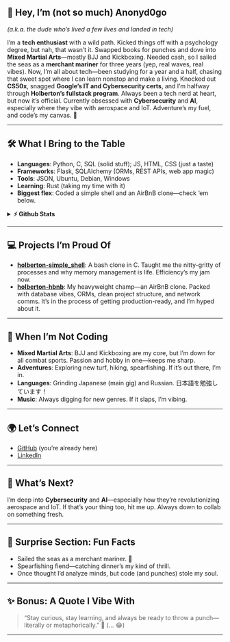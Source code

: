 ## 🎉 **Hey, I’m (not so much) Anonyd0go**  
*(a.k.a. the dude who’s lived a few lives and landed in tech)*  

I’m a **tech enthusiast** with a wild path. Kicked things off with a psychology degree, but nah, that wasn’t it. Swapped books for punches and dove into **Mixed Martial Arts**—mostly BJJ and Kickboxing. Needed cash, so I sailed the seas as a **merchant mariner** for three years (yep, real waves, real vibes). Now, I’m all about tech—been studying for a year and a half, chasing that sweet spot where I can learn nonstop and make a living. Knocked out **CS50x**, snagged **Google’s IT and Cybersecurity certs**, and I’m halfway through **Holberton’s fullstack program**. Always been a tech nerd at heart, but now it’s official. Currently obsessed with **Cybersecurity** and **AI**, especially where they vibe with aerospace and IoT. Adventure’s my fuel, and code’s my canvas. 🚀

---

## 🛠 **What I Bring to the Table**  
- **Languages**: Python, C, SQL (solid stuff); JS, HTML, CSS (just a taste)  
- **Frameworks**: Flask, SQLAlchemy (ORMs, REST APIs, web app magic)  
- **Tools**: JSON, Ubuntu, Debian, Windows  
- **Learning**: Rust (taking my time with it)
- **Biggest flex**: Coded a simple shell and an AirBnB clone—check ‘em below.
<details>
  <summary><b>⚡ Github Stats</b></summary>
    <br />
    <img height="180em" src="https://github-readme-stats.vercel.app/api?username=anonyd0go&show_icons=true&theme=radical&hide_border=true&count_private=true&include_all_commits=true"/>
    <img height="180em" src="https://github-readme-stats.vercel.app/api/top-langs/?username=anonyd0go&show_icons=true&theme=radical&hide_border=true&layout=compact"/>
</details>

---

## 💻 **Projects I’m Proud Of**  
- **[holberton-simple_shell](https://github.com/anonyd0go/holberton-simple_shell)**: A bash clone in C. Taught me the nitty-gritty of processes and why memory management is life. Efficiency’s my jam now.  
- **[holberton-hbnb](https://github.com/anonyd0go/holberton-hbnb)**: My heavyweight champ—an AirBnB clone. Packed with database vibes, ORMs, clean project structure, and network comms. It’s in the process of getting production-ready, and I’m hyped about it.  

---

## 🥋 **When I’m Not Coding**  
- **Mixed Martial Arts**: BJJ and Kickboxing are my core, but I’m down for all combat sports. Passion and hobby in one—keeps me sharp.  
- **Adventures**: Exploring new turf, hiking, spearfishing. If it’s out there, I’m in.  
- **Languages**: Grinding Japanese (main gig) and Russian. 日本語を勉強しています！  
- **Music**: Always digging for new genres. If it slaps, I’m vibing.  

---

## 🌍 **Let’s Connect**  
- [GitHub](https://github.com/anonyd0go) (you’re already here)  
- [LinkedIn](https://www.linkedin.com/in/cyberddf/)  

---

## 🎯 **What’s Next?**  
I’m deep into **Cybersecurity** and **AI**—especially how they’re revolutionizing aerospace and IoT. If that’s your thing too, hit me up. Always down to collab on something fresh.  

---

## 🎲 **Surprise Section: Fun Facts**  
- Sailed the seas as a merchant mariner. 🌊  
- Spearfishing fiend—catching dinner’s my kind of thrill.  
- Once thought I’d analyze minds, but code (and punches) stole my soul.  

---

## ✨ **Bonus: A Quote I Vibe With**  
> “Stay curious, stay learning, and always be ready to throw a punch—literally or metaphorically.” 🥊 (... 😂)

---
